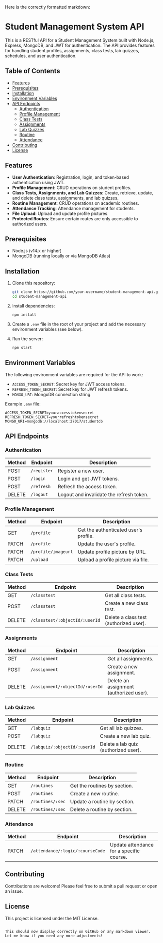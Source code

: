 Here is the correctly formatted markdown:

# Student Management System API

This is a RESTful API for a Student Management System built with Node.js, Express, MongoDB, and JWT for authentication. The API provides features for handling student profiles, assignments, class tests, lab quizzes, schedules, and user authentication.

## Table of Contents

- [Features](#features)
- [Prerequisites](#prerequisites)
- [Installation](#installation)
- [Environment Variables](#environment-variables)
- [API Endpoints](#api-endpoints)
  - [Authentication](#authentication)
  - [Profile Management](#profile-management)
  - [Class Tests](#class-tests)
  - [Assignments](#assignments)
  - [Lab Quizzes](#lab-quizzes)
  - [Routine](#routine)
  - [Attendance](#attendance)
- [Contributing](#contributing)
- [License](#license)

## Features

- **User Authentication**: Registration, login, and token-based authentication using JWT.
- **Profile Management**: CRUD operations on student profiles.
- **Class Tests, Assignments, and Lab Quizzes**: Create, retrieve, update, and delete class tests, assignments, and lab quizzes.
- **Routine Management**: CRUD operations on academic routines.
- **Attendance Tracking**: Attendance management for students.
- **File Upload**: Upload and update profile pictures.
- **Protected Routes**: Ensure certain routes are only accessible to authorized users.

## Prerequisites

- Node.js (v14.x or higher)
- MongoDB (running locally or via MongoDB Atlas)

## Installation

1. Clone this repository:
   ```bash
   git clone https://github.com/your-username/student-management-api.git
   cd student-management-api
   ```

2. Install dependencies:
   ```bash
   npm install
   ```

3. Create a `.env` file in the root of your project and add the necessary environment variables (see below).

4. Run the server:
   ```bash
   npm start
   ```

## Environment Variables

The following environment variables are required for the API to work:

- `ACCESS_TOKEN_SECRET`: Secret key for JWT access tokens.
- `REFRESH_TOKEN_SECRET`: Secret key for JWT refresh tokens.
- `MONGO_URI`: MongoDB connection string.

Example `.env` file:

```
ACCESS_TOKEN_SECRET=youraccesstokensecret
REFRESH_TOKEN_SECRET=yourrefreshtokensecret
MONGO_URI=mongodb://localhost:27017/studentdb
```

## API Endpoints

### Authentication

| Method | Endpoint       | Description              |
|--------|----------------|--------------------------|
| POST   | `/register`     | Register a new user.     |
| POST   | `/login`        | Login and get JWT tokens.|
| POST   | `/refresh`      | Refresh the access token.|
| DELETE | `/logout`       | Logout and invalidate the refresh token.|

### Profile Management

| Method | Endpoint              | Description                            |
|--------|-----------------------|----------------------------------------|
| GET    | `/profile`             | Get the authenticated user's profile. |
| PATCH  | `/profile`             | Update the user's profile.            |
| PATCH  | `/profile/imageurl`    | Update profile picture by URL.        |
| PATCH  | `/upload`              | Upload a profile picture via file.    |

### Class Tests

| Method | Endpoint                           | Description                               |
|--------|------------------------------------|-------------------------------------------|
| GET    | `/classtest`                       | Get all class tests.                      |
| POST   | `/classtest`                       | Create a new class test.                  |
| DELETE | `/classtest/:objectId/:userId`     | Delete a class test (authorized user).    |

### Assignments

| Method | Endpoint                           | Description                               |
|--------|------------------------------------|-------------------------------------------|
| GET    | `/assignment`                      | Get all assignments.                      |
| POST   | `/assignment`                      | Create a new assignment.                  |
| DELETE | `/assignment/:objectId/:userId`    | Delete an assignment (authorized user).   |

### Lab Quizzes

| Method | Endpoint                           | Description                               |
|--------|------------------------------------|-------------------------------------------|
| GET    | `/labquiz`                         | Get all lab quizzes.                      |
| POST   | `/labquiz`                         | Create a new lab quiz.                    |
| DELETE | `/labquiz/:objectId/:userId`       | Delete a lab quiz (authorized user).      |

### Routine

| Method | Endpoint                  | Description                    |
|--------|---------------------------|--------------------------------|
| GET    | `/routines`                | Get the routines by section.   |
| POST   | `/routines`                | Create a new routine.          |
| PATCH  | `/routines/:sec`           | Update a routine by section.   |
| DELETE | `/routines/:sec`           | Delete a routine by section.   |

### Attendance

| Method | Endpoint                             | Description                                  |
|--------|--------------------------------------|----------------------------------------------|
| PATCH  | `/attendance/:logic/:courseCode`      | Update attendance for a specific course.     |

## Contributing

Contributions are welcome! Please feel free to submit a pull request or open an issue.

## License

This project is licensed under the MIT License.
```

This should now display correctly on GitHub or any markdown viewer. Let me know if you need any more adjustments!
